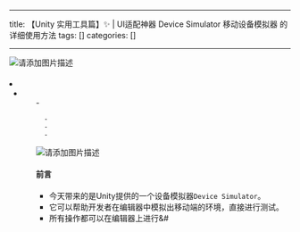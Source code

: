 
--- 
title:  【Unity 实用工具篇】✨ | UI适配神器 Device Simulator 移动设备模拟器 的详细使用方法 
tags: []
categories: [] 

---
<img src="https://img-blog.csdnimg.cn/4ea0ad75b9c145e5ba7d219b7e425099.png" alt="请添加图片描述"> 

####  

  <li>
   <ul>
    <li>
     <ul>
      - 
     
      - 
      - 
      - 
     


<img src="https://img-blog.csdnimg.cn/357d71f228e04c4daa84a0adf68dbba1.jpeg" alt="请添加图片描述">

#### 前言

 - 今天带来的是Unity提供的一个设备模拟器`Device Simulator`。
 - 它可以帮助开发者在编辑器中模拟出移动端的环境，直接进行测试。
 - 所有操作都可以在编辑器上进行&amp;#
